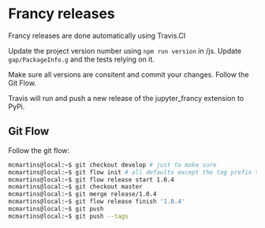 # Francy releases

Francy releases are done automatically using Travis.CI

Update the project version number using `npm run version` in /js. 
Update `gap/PackageInfo.g` and the tests relying on it.

Make sure all versions are consitent and commit your changes. Follow the Git Flow.

Travis will run and push a new release of the jupyter_francy extension to PyPi.

## Git Flow

Follow the git flow:

```bash
mcmartins@local:~$ git checkout develop # just to make sure
mcmartins@local:~$ git flow init # all defaults except the tag prefix that should be 'v'
mcmartins@local:~$ git flow release start 1.0.4
mcmartins@local:~$ git checkout master
mcmartins@local:~$ git merge release/1.0.4
mcmartins@local:~$ git flow release finish '1.0.4'
mcmartins@local:~$ git push
mcmartins@local:~$ git push --tags
```

